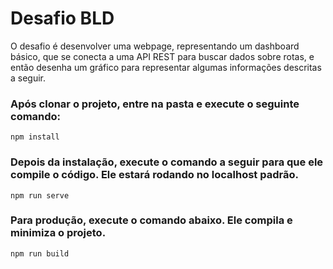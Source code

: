 # Desafio BLD
O desafio é desenvolver uma webpage, representando um dashboard básico, que se conecta a uma API REST para buscar dados sobre rotas, e então desenha um gráfico para representar algumas informações descritas a seguir.


### Após clonar o projeto, entre na pasta e execute o seguinte comando:
```
npm install
```

### Depois da instalação, execute o comando a seguir para que ele compile o código. Ele estará rodando no localhost padrão.
```
npm run serve
```

### Para produção, execute o comando abaixo. Ele compila e minimiza o projeto.
```
npm run build
```
